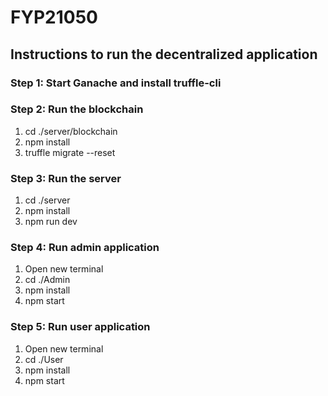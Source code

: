 # FYP21050

## Instructions to run the decentralized application

### Step 1: Start Ganache and install truffle-cli

### Step 2: Run the blockchain

1. cd ./server/blockchain
2. npm install
2. truffle migrate --reset

### Step 3: Run the server

1. cd ./server
2. npm install
3. npm run dev

### Step 4: Run admin application

1. Open new terminal
2. cd ./Admin
3. npm install
4. npm start

### Step 5: Run user application

1. Open new terminal
2. cd ./User
3. npm install
4. npm start
